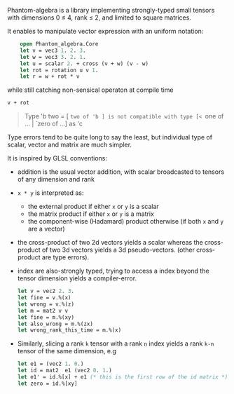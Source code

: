 Phantom-algebra is a library implementing strongly-typed small tensors
with dimensions 0 ≤ 4, rank ≤ 2, and limited to square matrices.

It enables to manipulate vector expression with an uniform notation:

```OCaml
    open Phantom_algebra.Core
    let v = vec3 1. 2. 3.
    let w = vec3 3. 2. 1.
    let u = scalar 2. + cross (v + w) (v - w)
    let rot = rotation u v 1.
    let r = w + rot * v
```

while still catching non-sensical operaton at compile time

```OCaml
v + rot
```
>  Type 'b two = [ `two of 'b ]
>  is not compatible with type
>  [< `one of … | `zero of …] as 'c

Type errors tend to be quite long to say the least, but individual type
of scalar, vector and matrix are much simpler.

It is inspired by GLSL conventions:

  * addition is the usual vector addition, with scalar broadcasted
    to tensors of any dimension and rank

  * `x * y` is interpreted as:
    * the external product if either `x` or `y` is a scalar
    * the matrix product if either `x` or `y` is a matrix
    * the component-wise (Hadamard) product otherwise
      (if both `x` and `y` are a vector)

  * the cross-product of two 2d vectors yields a scalar whereas
    the cross-product of two 3d vectors yields a 3d pseudo-vectors.
    (other cross-product are type errors).


  * index are also-strongly typed, trying to access a index beyond the
    tensor dimension yields a compiler-error.
    ```OCaml
    let v = vec2 2. 3.
    let fine = v.%(x)
    let wrong = v.%(z)
    let m = mat2 v v
    let fine = m.%(xy)
    let also_wrong = m.%(zx)
    let wrong_rank_this_time = m.%(x)
    ```

  * Similarly, slicing a rank `k` tensor with a rank `n` index
    yields a rank `k-n` tensor of the same dimension, e.g
    ```OCaml
    let e1 = (vec2 1. 0.)
    let id = mat2  e1 (vec2 0. 1.)
    let e1' = id.%[x] + e1 (* this is the first row of the id matrix *)
    let zero = id.%[xy]
    ```